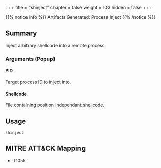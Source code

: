 +++
title = "shinject"
chapter = false
weight = 103
hidden = false
+++

{{% notice info %}}
Artifacts Generated: Process Inject
{{% /notice %}}

## Summary
Inject arbitrary shellcode into a remote process.

### Arguments (Popup)
#### PID
Target process ID to inject into.

#### Shellcode
File containing position independant shellcode.

## Usage
```
shinject
```

## MITRE ATT&CK Mapping

- T1055